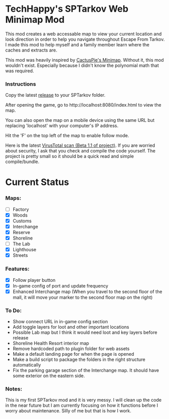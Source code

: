 # TechHappy's SPTarkov Web Minimap Mod

This mod creates a web accessable map to view your current location and look direction in order to help you navigate throughout Escape From Tarkov. I made this mod to help myself and a family member learn where the caches and extracts are.

This mod was heavily inspired by [CactusPie's Minimap](https://github.com/CactusPie/SPT-Minimap). Without it, this mod wouldn't exist. Especially because I didn't know the polynomial math that was required.

### Instructions
Copy the latest [release](https://github.com/NNThomasL/SPTarkovWebMinimap/releases) to your SPTarkov folder.

After opening the game, go to http://localhost:8080/index.html to view the map.

You can also open the map on a mobile device using the same URL but replacing 'localhost' with your computer's IP address.

Hit the 'F' on the top left of the map to enable follow mode.

Here is the latest [VirusTotal scan (Beta 1.1 of project)](https://www.virustotal.com/gui/file/591db34aac0198326f83f940a709a048bf56c4bb8ace395c97c648f5e0c608e4?nocache=1). If you are worried about security, I ask that you check and compile the code yourself. The project is pretty small so it should be a quick read and simple compile/bundle.



# Current Status

### Maps:
- [ ] Factory
- [x] Woods
- [x] Customs
- [x] Interchange
- [x] Reserve
- [x] Shoreline
- [ ] The Lab
- [x] Lighthouse
- [x] Streets

### Features:
- [x] Follow player button
- [x] In-game config of port and update frequency
- [x] Enhanced Interchange map (When you travel to the second floor of the mall, it will move your marker to the second floor map on the right)

### To Do:
- Show connect URL in in-game config section
- Add toggle layers for loot and other important locations
- Possible Lab map but I think it would need loot and key layers before release
- Shoreline Health Resort interior map
- Remove hardcoded path to plugin folder for web assets
- Make a default landing page for when the page is opened
- Make a build script to package the folders in the right structure automatically
- Fix the parking garage section of the Interchange map. It should have some exterior on the eastern side.

### Notes:
This is my first SPTarkov mod and it is very messy. I will clean up the code in the near future but I am currently focusing on how it functions before I worry about maintenance. Silly of me but that is how I work.